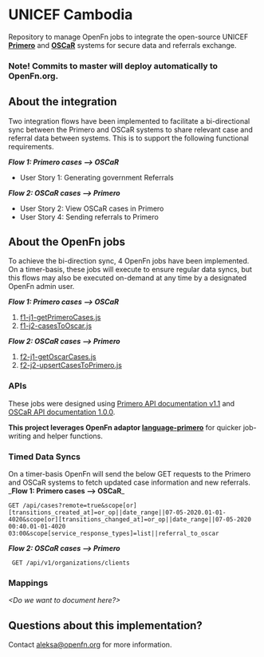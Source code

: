 # UNICEF Cambodia

Repository to manage OpenFn jobs to integrate the open-source UNICEF [**Primero**](https://www.primero.org/) and [**OSCaR**](https://oscarhq.com/) systems for secure data and referrals exchange.

### Note! Commits to master will deploy automatically to OpenFn.org. 

## About the integration
Two integration flows have been implemented to facilitate a bi-directional sync between the Primero and OSCaR systems to share relevant case and referral data between systems. This is to support the following functional requirements.

_**Flow 1: Primero cases --> OSCaR**_
* User Story 1: Generating government Referrals 

_**Flow 2: OSCaR cases --> Primero**_
* User Story 2: View OSCaR cases in Primero 
* User Story 4: Sending referrals to Primero

## About the OpenFn jobs
To achieve the bi-direction sync, 4 OpenFn jobs have been implemented. On a timer-basis, these jobs will execute to ensure regular data syncs, but this flows may also be executed on-demand at any time by a designated OpenFn admin user.

_**Flow 1: Primero cases --> OSCaR**_
1. [f1-j1-getPrimeroCases.js](https://github.com/OpenFn/unicef-cambodia/blob/master/jobs/f1-j1-getPrimeroCases.js)
2. [f1-j2-casesToOscar.js](https://github.com/OpenFn/unicef-cambodia/blob/master/jobs/f1-j2-casesToOscar.js)

_**Flow 2: OSCaR cases --> Primero**_
1. [f2-j1-getOscarCases.js](https://github.com/OpenFn/unicef-cambodia/blob/master/jobs/f2-j1-getOscarCases.js)
2. [f2-j2-upsertCasesToPrimero.js](https://github.com/OpenFn/unicef-cambodia/blob/master/jobs/f2-j2-upsertCasesToPrimero.js)

### APIs
These jobs were designed using [Primero API documentation v1.1](https://docs.google.com/document/d/1jpaT2_UBBnc3PxPYlLMBEzNUkyfuxRZiksywG5MKM0Q/edit?usp=sharing) and [OSCaR API documentation 1.0.0](https://app.swaggerhub.com/apis/Ro51/OSCaRInterop/1.0.0#/info). 

**This project leverages OpenFn adaptor [language-primero](https://github.com/OpenFn/language-primero)** for quicker job-writing and helper functions.

### Timed Data Syncs
On a timer-basis OpenFn will send the below GET requests to the Primero and OSCaR systems to fetch updated case information and new referrals. 
\_**Flow 1: Primero cases --> OSCaR**_
``` 
GET /api/cases?remote=true&scope[or][transitions_created_at]=or_op||date_range||07-05-2020.01-01-4020&scope[or][transitions_changed_at]=or_op||date_range||07-05-2020 00:40.01-01-4020 03:00&scope[service_response_types]=list||referral_to_oscar 
```

_**Flow 2: OSCaR cases --> Primero**_
```
 GET /api/v1/organizations/clients
```
### Mappings
_<Do we want to document here?>_

## Questions about this implementation? 
Contact aleksa@openfn.org for more information. 

<Administrator details> 


